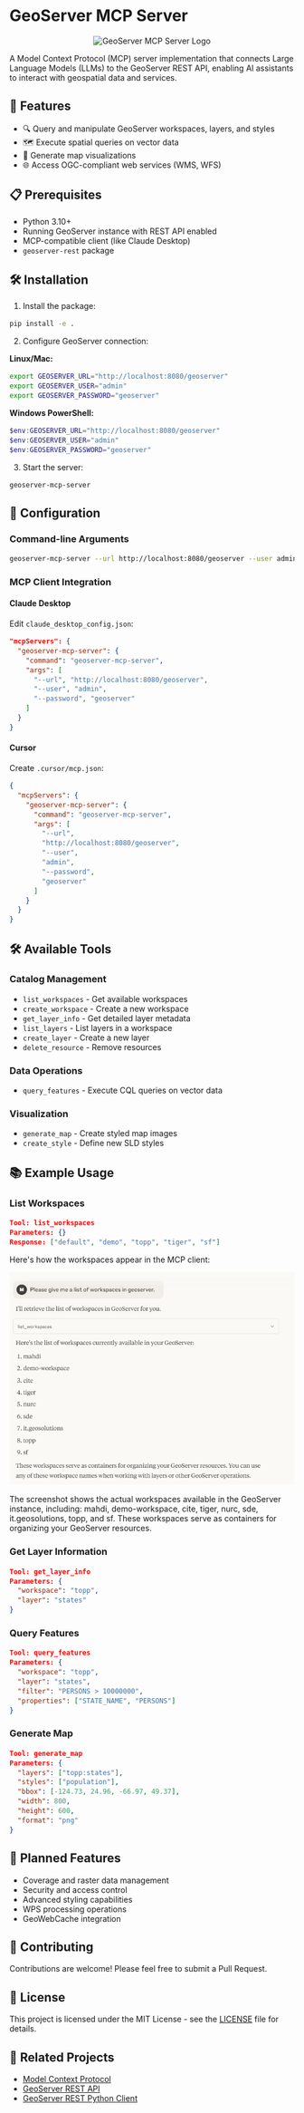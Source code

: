 # GeoServer MCP Server

<div align="center">
  <img src="docs/images/mcp-geoserver.png" alt="GeoServer MCP Server Logo" width="200"/>
</div>

A Model Context Protocol (MCP) server implementation that connects Large Language Models (LLMs) to the GeoServer REST API, enabling AI assistants to interact with geospatial data and services.

## 🚀 Features

- 🔍 Query and manipulate GeoServer workspaces, layers, and styles
- 🗺️ Execute spatial queries on vector data
- 🎨 Generate map visualizations
- 🌐 Access OGC-compliant web services (WMS, WFS)

## 📋 Prerequisites

- Python 3.10+
- Running GeoServer instance with REST API enabled
- MCP-compatible client (like Claude Desktop)
- `geoserver-rest` package

## 🛠️ Installation

1. Install the package:

```bash
pip install -e .
```

2. Configure GeoServer connection:

**Linux/Mac:**

```bash
export GEOSERVER_URL="http://localhost:8080/geoserver"
export GEOSERVER_USER="admin"
export GEOSERVER_PASSWORD="geoserver"
```

**Windows PowerShell:**

```powershell
$env:GEOSERVER_URL="http://localhost:8080/geoserver"
$env:GEOSERVER_USER="admin"
$env:GEOSERVER_PASSWORD="geoserver"
```

3. Start the server:

```bash
geoserver-mcp-server
```

## 🔧 Configuration

### Command-line Arguments

```bash
geoserver-mcp-server --url http://localhost:8080/geoserver --user admin --password geoserver --debug
```

### MCP Client Integration

#### Claude Desktop

Edit `claude_desktop_config.json`:

```json
"mcpServers": {
  "geoserver-mcp-server": {
    "command": "geoserver-mcp-server",
    "args": [
      "--url", "http://localhost:8080/geoserver",
      "--user", "admin",
      "--password", "geoserver"
    ]
  }
}
```

#### Cursor

Create `.cursor/mcp.json`:

```json
{
  "mcpServers": {
    "geoserver-mcp-server": {
      "command": "geoserver-mcp-server",
      "args": [
        "--url",
        "http://localhost:8080/geoserver",
        "--user",
        "admin",
        "--password",
        "geoserver"
      ]
    }
  }
}
```

## 🛠️ Available Tools

### Catalog Management

- `list_workspaces` - Get available workspaces
- `create_workspace` - Create a new workspace
- `get_layer_info` - Get detailed layer metadata
- `list_layers` - List layers in a workspace
- `create_layer` - Create a new layer
- `delete_resource` - Remove resources

### Data Operations

- `query_features` - Execute CQL queries on vector data

### Visualization

- `generate_map` - Create styled map images
- `create_style` - Define new SLD styles

## 📚 Example Usage

### List Workspaces

```json
Tool: list_workspaces
Parameters: {}
Response: ["default", "demo", "topp", "tiger", "sf"]
```

Here's how the workspaces appear in the MCP client:

![List of GeoServer Workspaces](demo/list_workspaces.png)

The screenshot shows the actual workspaces available in the GeoServer instance, including: mahdi, demo-workspace, cite, tiger, nurc, sde, it.geosolutions, topp, and sf. These workspaces serve as containers for organizing your GeoServer resources.

### Get Layer Information

```json
Tool: get_layer_info
Parameters: {
  "workspace": "topp",
  "layer": "states"
}
```

### Query Features

```json
Tool: query_features
Parameters: {
  "workspace": "topp",
  "layer": "states",
  "filter": "PERSONS > 10000000",
  "properties": ["STATE_NAME", "PERSONS"]
}
```

### Generate Map

```json
Tool: generate_map
Parameters: {
  "layers": ["topp:states"],
  "styles": ["population"],
  "bbox": [-124.73, 24.96, -66.97, 49.37],
  "width": 800,
  "height": 600,
  "format": "png"
}
```

## 🔮 Planned Features

- Coverage and raster data management
- Security and access control
- Advanced styling capabilities
- WPS processing operations
- GeoWebCache integration

## 🤝 Contributing

Contributions are welcome! Please feel free to submit a Pull Request.

## 📄 License

This project is licensed under the MIT License - see the [LICENSE](LICENSE) file for details.

## 🔗 Related Projects

- [Model Context Protocol](https://github.com/modelcontextprotocol/python-sdk)
- [GeoServer REST API](https://docs.geoserver.org/latest/en/user/rest/index.html)
- [GeoServer REST Python Client](https://github.com/gicait/geoserver-rest)
